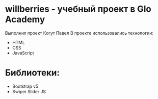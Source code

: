 # willberries - учебный проект в Glo Academy
Выполнил проект Когут Павел
В проекте использовались технологии: 
- HTML
- CSS
- JavaScript
# Библиотеки:
- Bootstrap v5
- Swiper Slider JS
